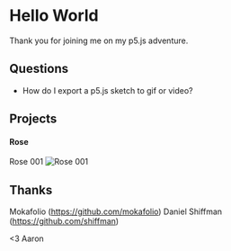 # Hello World

Thank you for joining me on my p5.js adventure.

## Questions

* How do I export a p5.js sketch to gif or video?

## Projects

#### Rose

Rose 001
![Rose 001](https://media.giphy.com/media/1j9KYeO1VrGEhpORal/giphy.gif)

## Thanks

Mokafolio (https://github.com/mokafolio)
Daniel Shiffman (https://github.com/shiffman)

<3 Aaron